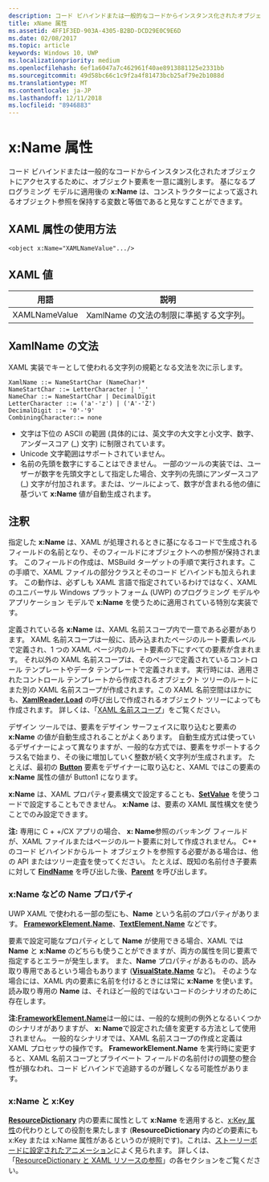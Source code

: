 ```yaml
---
description: コード ビハインドまたは一般的なコードからインスタンス化されたオブジェクトにアクセスするために、オブジェクト要素を一意に識別します。
title: xName 属性
ms.assetid: 4FF1F3ED-903A-4305-B2BD-DCD29E0C9E6D
ms.date: 02/08/2017
ms.topic: article
keywords: Windows 10, UWP
ms.localizationpriority: medium
ms.openlocfilehash: 6ef1a6047a7c462961f40ae8913881125e2331bb
ms.sourcegitcommit: 49d58bc66c1c9f2a4f81473bcb25af79e2b1088d
ms.translationtype: MT
ms.contentlocale: ja-JP
ms.lasthandoff: 12/11/2018
ms.locfileid: "8946883"
---
```

# <a name="xname-attribute"></a>x:Name 属性


コード ビハインドまたは一般的なコードからインスタンス化されたオブジェクトにアクセスするために、オブジェクト要素を一意に識別します。 基になるプログラミング モデルに適用後の **x:Name** は、コンストラクターによって返されるオブジェクト参照を保持する変数と等価であると見なすことができます。

## <a name="xaml-attribute-usage"></a>XAML 属性の使用方法

``` syntax
<object x:Name="XAMLNameValue".../>
```

## <a name="xaml-values"></a>XAML 値

| 用語 | 説明 |
|------|-------------|
| XAMLNameValue | XamlName の文法の制限に準拠する文字列。 |

##  <a name="xamlname-grammar"></a>XamlName の文法

XAML 実装でキーとして使われる文字列の規範となる文法を次に示します。

``` syntax
XamlName ::= NameStartChar (NameChar)*
NameStartChar ::= LetterCharacter | '_'
NameChar ::= NameStartChar | DecimalDigit
LetterCharacter ::= ('a'-'z') | ('A'-'Z')
DecimalDigit ::= '0'-'9'
CombiningCharacter::= none
```

-   文字は下位の ASCII の範囲 (具体的には、英文字の大文字と小文字、数字、アンダースコア (\_) 文字) に制限されています。
-   Unicode 文字範囲はサポートされていません。
-   名前の先頭を数字にすることはできません。 一部のツールの実装では、ユーザーが数字を先頭文字として指定した場合、文字列の先頭にアンダースコア (\_) 文字が付加されます。または、ツールによって、数字が含まれる他の値に基づいて **x:Name** 値が自動生成されます。

## <a name="remarks"></a>注釈

指定した **x:Name** は、XAML が処理されるときに基になるコードで生成されるフィールドの名前となり、そのフィールドにオブジェクトへの参照が保持されます。 このフィールドの作成は、MSBuild ターゲットの手順で実行されます。この手順で、XAML ファイルの部分クラスとそのコード ビハインドも加えられます。 この動作は、必ずしも XAML 言語で指定されているわけではなく、XAML のユニバーサル Windows プラットフォーム (UWP) のプログラミング モデルやアプリケーション モデルで **x:Name** を使うために適用されている特別な実装です。

定義されている各 **x:Name** は、XAML 名前スコープ内で一意である必要があります。 XAML 名前スコープは一般に、読み込まれたページのルート要素レベルで定義され、1 つの XAML ページ内のルート要素の下にすべての要素が含まれます。 それ以外の XAML 名前スコープは、そのページで定義されているコントロール テンプレートやデータ テンプレートで定義されます。 実行時には、適用されたコントロール テンプレートから作成されるオブジェクト ツリーのルートにまた別の XAML 名前スコープが作成されます。この XAML 名前空間はほかにも、[**XamlReader.Load**](https://msdn.microsoft.com/library/windows/apps/br228048) の呼び出しで作成されるオブジェクト ツリーによっても作成されます。 詳しくは、「[XAML 名前スコープ](xaml-namescopes.md)」をご覧ください。

デザイン ツールでは、要素をデザイン サーフェイスに取り込むと要素の **x:Name** の値が自動生成されることがよくあります。 自動生成方式は使っているデザイナーによって異なりますが、一般的な方式では、要素をサポートするクラス名で始まり、その後に増加していく整数が続く文字列が生成されます。 たとえば、最初の [**Button**](https://msdn.microsoft.com/library/windows/apps/br209265) 要素をデザイナーに取り込むと、XAML ではこの要素の **x:Name** 属性の値が Button1 になります。

**x:Name** は、XAML プロパティ要素構文で設定することも、[**SetValue**](https://msdn.microsoft.com/library/windows/apps/br242361) を使うコードで設定することもできません。 **x:Name** は、要素の XAML 属性構文を使うことでのみ設定できます。

**注:** 専用に C + +/CX アプリの場合、 **x: Name**参照のバッキング フィールドが、XAML ファイルまたはページのルート要素に対して作成されません。 C++ のコード ビハインドからルート オブジェクトを参照する必要がある場合は、他の API またはツリー走査を使ってください。 たとえば、既知の名前付き子要素に対して [**FindName**](https://msdn.microsoft.com/library/windows/apps/br208715) を呼び出した後、[**Parent**](https://msdn.microsoft.com/library/windows/apps/br208739) を呼び出します。

### <a name="xname-and-other-name-properties"></a>x:Name などの Name プロパティ

UWP XAML で使われる一部の型にも、**Name** という名前のプロパティがあります。 [**FrameworkElement.Name**](https://msdn.microsoft.com/library/windows/apps/br208735)、[**TextElement.Name**](https://msdn.microsoft.com/library/windows/apps/hh702125) などです。

要素で設定可能なプロパティとして **Name** が使用できる場合、XAML では **Name** と **x:Name** のどちらも使うことができますが、両方の属性を同じ要素で指定するとエラーが発生します。 また、**Name** プロパティがあるものの、読み取り専用であるという場合もあります ([**VisualState.Name**](https://msdn.microsoft.com/library/windows/apps/br209031) など)。 そのような場合には、XAML 内の要素に名前を付けるときには常に **x:Name** を使います。読み取り専用の **Name** は、それほど一般的ではないコードのシナリオのために存在します。

**注:**[**FrameworkElement.Name**](https://msdn.microsoft.com/library/windows/apps/br208735)は一般には、一般的な規則の例外となるいくつかのシナリオがありますが、 **x: Name**で設定された値を変更する方法として使用されません。 一般的なシナリオでは、XAML 名前スコープの作成と定義は XAML プロセッサの操作です。 **FrameworkElement.Name** を実行時に変更すると、XAML 名前スコープとプライベート フィールドの名前付けの調整の整合性が損なわれ、コード ビハインドで追跡するのが難しくなる可能性があります。

### <a name="xname-and-xkey"></a>x:Name と x:Key

[**ResourceDictionary**](https://msdn.microsoft.com/library/windows/apps/br208794) 内の要素に属性として **x:Name** を適用すると、[x:Key 属性](x-key-attribute.md)の代わりとしての役割を果たします (**ResourceDictionary** 内のどの要素にも x:Key または x:Name 属性があるというのが規則です)。これは、[ストーリーボードに設定されたアニメーション](https://msdn.microsoft.com/library/windows/apps/mt187354)によく見られます。 詳しくは、「[ResourceDictionary と XAML リソースの参照](https://msdn.microsoft.com/library/windows/apps/mt187273)」の各セクションをご覧ください。

